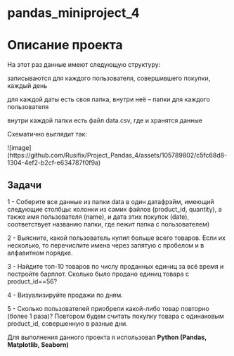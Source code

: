 # pandas_miniproject_4
<h1>Описание проекта</h1>
<p>На этот раз данные имеют следующую структуру: </p>
<p>записываются для каждого пользователя, совершившего покупки, каждый день</p>
<p>для каждой даты есть своя папка, внутри неё – папки для каждого пользователя</p>
<p>внутри каждой папки есть файл data.csv, где и хранятся данные</p>
<p>Схематично выглядит так:</p>
![image](https://github.com/Rusifix/Project_Pandas_4/assets/105789802/c5fc68d8-1304-4ef2-b2cf-e634787f0f9a)
<h2>Задачи</h2>
<p>1 - Соберите все данные из папки data в один датафрэйм, имеющий следующие столбцы: колонки из самих файлов (product_id, quantity), а также имя пользователя (name), и дата этих покупок (date), соответствует названию папки, где лежит папка с пользователем)</p>
<p>2 - Выясните, какой пользователь купил больше всего товаров. Если их несколько, то перечислите имена через запятую с пробелом и в алфавитном порядке.</p>
<p>3 - Найдите топ-10 товаров по числу проданных единиц за всё время и постройте барплот. Сколько было продано единиц товара с product_id==56?</p>
<p>4 - Визуализируйте продажи по дням.</p>
<p>5 - Сколько пользователей приобрели какой-либо товар повторно (более 1 раза)? Повтором будем считать покупку товара с одинаковым product_id, совершенную в разные дни.</p>
<p>Для выполнения данного проекта я использовал <b>Python (Pandas, Matplotlib, Seaborn)</b></p>
